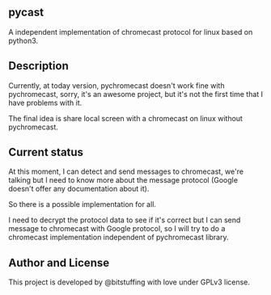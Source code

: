 ## pycast

A independent implementation of chromecast protocol for linux based on python3.

## Description

Currently, at today version, pychromecast doesn't work fine with pychromecast, sorry, 
it's an awesome project, but it's not the first time that I have problems with it.

The final idea is share local screen with a chromecast on linux without pychromecast.

## Current status

At this moment, I can detect and send messages to chromecast, we're talking but I need to know more about 
the message protocol (Google doesn't offer any documentation about it). 

So there is a possible implementation for all. 

I need to decrypt the protocol data to see if it's correct but I can send message to chromecast with Google protocol, so
I will try to do a chromecast implementation independent of pychromecast library.

## Author and License

This project is developed by @bitstuffing with love under GPLv3 license. 